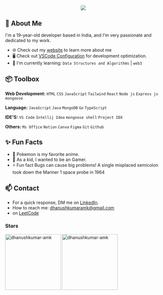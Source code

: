 <h1 align="center">
    <img src="https://readme-typing-svg.herokuapp.com/?font=Righteous&size=35&center=true&vCenter=true&width=500&height=70&duration=4000&lines=Hi+There!+;+I'm+Dhanushkumar!;" />
</h1>


## 🙌 About Me

I'm a 19-year-old developer based in India, and I'm very passionate and dedicated to my work.

- 🌐 Check out my [website](https://dhanushkumar-portfolio.vercel.app/#) to learn more about me
- 🖥️ Check out [VSCode Configuration](https://github.com/dhanushkumar-amk/MY-VS-Code-settings) for development optimization.
- 📖 I'm currently learning:  `Data Structures and Algorithms` |  `web3` 


## 📦 Toolbox

**Web Development:** `HTML` `CSS` `JavaScript` `Tailwind` `React` `Node js` `Express js`  `mongoose` 

**Language:** `JavaScript` `Java`  `MongoDB` `Go` `TypeScript`
 
**IDE'S:**  `VS Code` `Intellij Idea` `mongoose shell` `Project IDX` 

**Others:**  `Ms Office` `Notion` `Canva` `Figma` `Git` `Github`

## ✨ Fun Facts 

- 🦖 Pokemon is my favorite anime.
- 🫡 As a kid, I wanted to be an Gamer.
- ⚡ Fun fact Bugs can cause big problems! A single misplaced semicolon took down the Mariner 1 space probe in 1964

## 📫 Contact

-  For a quick response, DM me on [LinkedIn](https://www.linkedin.com/in/dhanushkumar-amk/). 
-  How to reach me: [dhanushkumaramk@gmail.com](mailto:dhanushkumaramk@gmail.com)
-  on [LeetCode](https://leetcode.com/u/dhanushkumar-amk/)
 
 

<h3 align="left">Stars</h3>
<img align="left" height="180em" src="https://github-readme-stats.vercel.app/api/top-langs/?username=dhanushkumar-amk&layout=compact&theme=" alt=dhanushkumar-amk />

<p><img align="center" height="180em" src="https://github-readme-streak-stats.herokuapp.com/?user=dhanushkumar-amk&theme=" alt="dhanushkumar-amk" /></p>


<div align="center">
<!-- <a href="https://github.com/dhanushkumar-amk">
<img align="center" src="http://github-profile-summary-cards.vercel.app/api/cards/stats?username=dhanushkumar-amk&theme=2077" height="180em" />
<img align="center" src="http://github-profile-summary-cards.vercel.app/api/cards/most-commit-language?username=dhanushkumar-amk&theme=2077" height="180em" />
<img align="center" src="http://github-profile-summary-cards.vercel.app/api/cards/repos-per-language?username=dhanushkumar-amk&theme=2077" height="180em" />
<img align="center" src="http://github-profile-summary-cards.vercel.app/api/cards/productive-time?username=dhanushkumar-amk&theme=2077" height="180em" />
<img align="center" src="http://github-profile-summary-cards.vercel.app/api/cards/profile-details?username=dhanushkumar-amk&theme=2077" height="180em" />
</div> -->


